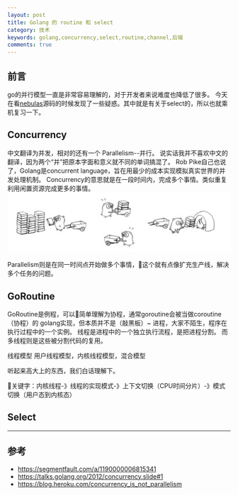 ```yaml
---
layout: post
title: Golang 的 routine 和 select
category: 技术
keywords: golang,concurrency,select,routine,channel,后端
comments: true
---
```


## 前言
go的并行模型一直是非常容易理解的，对于开发者来说难度也降低了很多。
今天在看[nebulas](https://github.com/nebulasio/go-nebulas)源码的时候发现了一些疑惑。其中就是有关于select的，所以也就乘机复习一下。

## Concurrency
中文翻译为并发，相对的还有一个 Parallelism--并行。
说实话我并不喜欢中文的翻译，因为两个“并”把原本字面和意义就不同的单词搞混了。
Rob Pike自己也说了，Golang是concurrent language，旨在用最少的成本实现模拟真实世界的并发处理机制。
Concurrency的意思就是在一段时间内，完成多个事情。类似重复利用闲置资源完成更多的事情。
![conc](/assets/img/concurrency.png)

Parallelism则是在同一时间点开始做多个事情，这个就有点像扩充生产线，解决多个任务的问题。

## GoRoutine
GoRoutine是例程，可以简单理解为协程，通常goroutine会被当做coroutine（协程）的 golang实现，但本质并不是（敲黑板）~
进程，大家不陌生，程序在执行过程中的一个实例。
线程是进程中的一个独立执行流程，是把进程分割。
而多线程则是这些被分割代码的复用。



线程模型
用户线程模型，内核线程模型，混合模型

听起来高大上的东西，我们白话理解下。


关键字：内核线程-》线程的实现模式-》上下文切换（CPU时间分片）-》模式切换（用户态到内核态）

## Select









---
## 参考
- https://segmentfault.com/a/1190000006815341
- https://talks.golang.org/2012/concurrency.slide#1
- https://blog.heroku.com/concurrency_is_not_parallelism